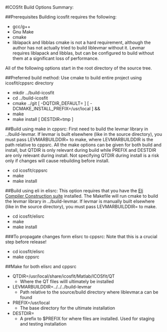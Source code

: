 #ICOSfit Build Options Summary:

##Prerequisites
Building icosfit requires the following:
  * gcc/g++
  * Gnu Make
  * cmake
  * liblapack and libblas
cmake is not a hard requirement, although the author has not actually tried
to build liblevmar without it. Levmar requires liblapack and libblas, but
can be configured to build without them at a significant loss of performance.

All of the following options start in the root directory of the source tree.

##Preferred build method:
Use cmake to build entire project using icosfit/cppsrc directory
  * mkdir ../build-icosfit
  * cd ../build-icosfit
  * cmake ../git  [ -DQTDIR_DEFAULT= <path> ] [ -DCMAKE_INSTALL_PREFIX=/usr/local ] &&
  * make
  * make install [ DESTDIR=tmp ]

##Build using make in cppsrc:
First need to build the levmar library in ../build-levmar. If levmar is built elsewhere
(like in the source directory), you must pass LEVMARBUILDDIR=<path> to make, where
LEVMARBUILDDIR is the path relative to cppsrc. All the make options can be given for
both build and install, but QTDIR is only relevant during build while PREFIX and DESTDIR
are only relevant during install. Not specifying QTDIR during install is a risk only if
changes will cause rebuilding before install.
  * cd icosfit/cppsrc
  * make <options>
  * make install <options>

##Build using eli in elisrc:
This option requires that you have the [Eli Compiler Construction suite](http://eli-project.sourceforge.net/)
installed. The Makefile will run cmake to build the levmar library in ../build-levmar.
If levmar is manually built elsewhere (like in the source directory), you must
pass LEVMARBUILDDIR=<path> to make.
  * cd icosfit/elisrc
  * make <options>
  * make install <options>

###To propagate changes form elisrc to cppsrc:
Note that this is a crucial step before release!
  * cd icosfit/elisrc
  * make cppsrc

##Make <options> for both elisrc and cppsrc
  * QTDIR=/usr/local/share/icosfit/Matlab/ICOSfit/QT
    * Where the QT files willl ultimately be installed
  * LEVMARBUILDDIR=../../../build-levmar
    * Path relative to the source/build directory where liblevmar.a can be found
  * PREFIX=/usr/local
    * The base directory for the ultimate installation
  * DESTDIR=
    * A prefix to $PREFIX for where files are installed. Used for staging and testing installation
